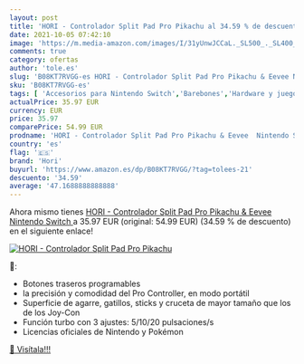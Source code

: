 ```yaml
---
layout: post
title: 'HORI - Controlador Split Pad Pro Pikachu al 34.59 % de descuento'
date: 2021-10-05 07:42:10
image: 'https://m.media-amazon.com/images/I/31yUnwJCCaL._SL500_._SL400_.jpg'
comments: true
category: ofertas
author: 'tole.es'
slug: 'B08KT7RVGG-es HORI - Controlador Split Pad Pro Pikachu & Eevee Nintendo...'
sku: 'B08KT7RVGG-es'
tags: [ 'Accesorios para Nintendo Switch','Barebones','Hardware y juegos para Nintendo Switch','Informática','Mandos para Nintendo Switch','Videojuegos','hori','nintendo', ]
actualPrice: 35.97 EUR
currency: EUR
price: 35.97
comparePrice: 54.99 EUR
prodname: 'HORI - Controlador Split Pad Pro Pikachu & Eevee  Nintendo Switch '
country: 'es'
flag: '🇪🇸'
brand: 'Hori'
buyurl: 'https://www.amazon.es/dp/B08KT7RVGG/?tag=tolees-21'
descuento: '34.59'
average: '47.1688888888888'
---
```


Ahora mismo tienes [HORI - Controlador Split Pad Pro Pikachu & Eevee  Nintendo Switch ](https://www.amazon.es/dp/B08KT7RVGG/?tag=tolees-21) a 35.97 EUR (original: 54.99 EUR) (34.59 %  de descuento) en el siguiente enlace!

[![HORI - Controlador Split Pad Pro Pikachu](https://m.media-amazon.com/images/I/31yUnwJCCaL._SL500_._SL400_.jpg)](https://www.amazon.es/dp/B08KT7RVGG/?tag=tolees-21)

🔎:

- Botones traseros programables
- la precisión y comodidad del Pro Controller, en modo portátil
- Superficie de agarre, gatillos, sticks y cruceta de mayor tamaño que los de los Joy-Con
- Función turbo con 3 ajustes: 5/10/20 pulsaciones/s
- Licencias oficiales de Nintendo y Pokémon

[🛒 Visítala!!!](https://www.amazon.es/dp/B08KT7RVGG/?tag=tolees-21)

